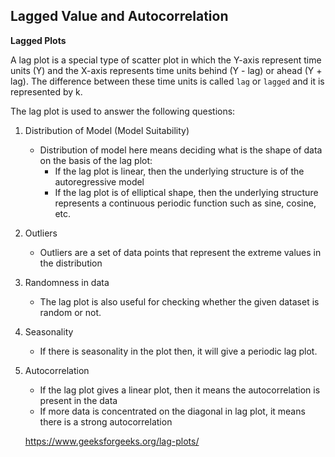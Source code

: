 ## Lagged Value and Autocorrelation

**Lagged Plots**

A lag plot is a special type of scatter plot in which the Y-axis represent time units (Y) and the X-axis represents time units behind (Y - lag) or ahead (Y + lag). The difference between these time units is called ```lag``` or ```lagged``` and it is represented by k.

The lag plot is used to answer the following questions:

1. Distribution of Model (Model Suitability) 
    - Distribution of model here means deciding what is the shape of data on the basis of the lag plot: 
        - If the lag plot is linear, then the underlying structure is of the autoregressive model
        - If the lag plot is of elliptical shape, then the underlying structure represents a continuous periodic function such as sine, cosine, etc.
2. Outliers 
   - Outliers are a set of data points that represent the extreme values in the distribution
   
3. Randomness in data 
   - The lag plot is also useful for checking whether the given dataset is random or not. 
4. Seasonality
   - If there is seasonality in the plot then, it will give a periodic lag plot.
5. Autocorrelation
   - If the lag plot gives a linear plot, then it means the autocorrelation is present in the data 
   - If more data is concentrated on the diagonal in lag plot, it means there is a strong autocorrelation
   
   
   https://www.geeksforgeeks.org/lag-plots/